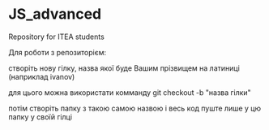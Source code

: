 # JS_advanced
Repository for ITEA students

Для роботи з репозиторієм:

створіть нову гілку, назва якої буде Вашим прізвищем на латиниці (наприклад ivanov)

для цього можна використати комманду git checkout -b "назва гілки"

потім створіть папку з такою самою назвою і весь код пуште лише у цю папку у своїй гілці
